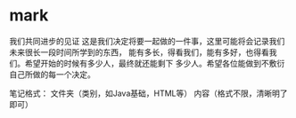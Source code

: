 # mark
我们共同进步的见证
这是我们决定将要一起做的一件事，这里可能将会记录我们未来很长一段时间所学到的东西，
能有多长，得看我们，能有多好，也得看我们。希望开始的时候有多少人，最终就还能剩下
多少人。希望各位能做到不敷衍自己所做的每一个决定。

笔记格式：
    文件夹（类别，如Java基础，HTML等）
          内容（格式不限，清晰明了即可）
